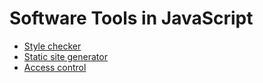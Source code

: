 # Software Tools in JavaScript

-   [Style checker](./style-checker.md)
-   [Static site generator](./static-site-generator.md)
-   [Access control](./access-control.md)
